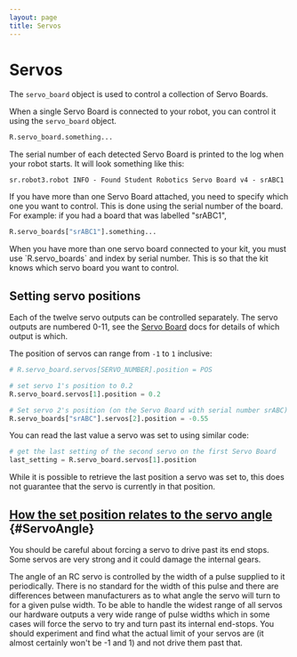 ```yaml
---
layout: page
title: Servos
---
```


Servos
======

The `servo_board` object is used to control a collection of Servo Boards.

When a single Servo Board is connected to your robot, you can control it
using the `servo_board` object.

~~~~~ python
R.servo_board.something...
~~~~~

The serial number of each detected Servo Board is printed to the log when your robot starts.
It will look something like this:

~~~~~ not-code
sr.robot3.robot INFO - Found Student Robotics Servo Board v4 - srABC1
~~~~~

If you have more than one Servo Board attached, you need to specify which one you want to control. This is done using the serial number of the board. For example: if you had a board that was labelled "srABC1",

~~~~~ python
R.servo_boards["srABC1"].something...
~~~~~

<div class="warning" markdown="1">
  When you have more than one servo board connected to your kit,
  you must use `R.servo_boards` and index by serial number. This is so
  that the kit knows which servo board you want to control.
</div>

Setting servo positions
-----------------------

Each of the twelve servo outputs can be controlled separately. The servo outputs
are numbered 0-11, see the [Servo Board](/docs/kit/servo_board#connectors) docs
for details of which output is which.

The position of servos can range from `-1` to `1` inclusive:

~~~~~ python
# R.servo_board.servos[SERVO_NUMBER].position = POS

# set servo 1's position to 0.2
R.servo_board.servos[1].position = 0.2

# Set servo 2's position (on the Servo Board with serial number srABC) to -0.55
R.servo_boards["srABC"].servos[2].position = -0.55
~~~~~

You can read the last value a servo was set to using similar code:

~~~~~ python
# get the last setting of the second servo on the first Servo Board
last_setting = R.servo_board.servos[1].position
~~~~~

<div class="info" markdown="1">
While it is possible to retrieve the last position a servo was set to,
this does not guarantee that the servo is currently in that position.
</div>

[How the set position relates to the servo angle](#ServoAngle) {#ServoAngle}
-----------------------------------------------

<div class="warning">
You should be careful about forcing a servo to drive past its end stops.
Some servos are very strong and it could damage the internal gears.
</div>

The angle of an RC servo is controlled by the width of a pulse supplied to it periodically.
There is no standard for the width of this pulse and there are differences between manufacturers as to what angle the servo will turn to for a given pulse width.
To be able to handle the widest range of all servos our hardware outputs a very wide range of pulse widths which in some cases will force the servo to try and turn past its internal end-stops.
You should experiment and find what the actual limit of your servos are (it almost certainly won't be -1 and 1) and not drive them past that.
